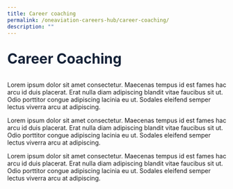 ```yaml
---
title: Career coaching
permalink: /oneaviation-careers-hub/career-coaching/
description: ""
---
```

<div>
	<p style="color: #152238; font-size: 2rem;font-weight :bold;">Career Coaching</p>
	<p style="font-size: normal;">Lorem ipsum dolor sit amet consectetur. Maecenas tempus id est fames hac arcu id duis placerat. Erat nulla diam adipiscing blandit vitae faucibus sit ut. Odio porttitor congue adipiscing lacinia eu ut. Sodales eleifend semper lectus viverra arcu at adipiscing.</p>
	<p style="font-size: normal;">Lorem ipsum dolor sit amet consectetur. Maecenas tempus id est fames hac arcu id duis placerat. Erat nulla diam adipiscing blandit vitae faucibus sit ut. Odio porttitor congue adipiscing lacinia eu ut. Sodales eleifend semper lectus viverra arcu at adipiscing.</p>
		<p style="font-size: normal;">Lorem ipsum dolor sit amet consectetur. Maecenas tempus id est fames hac arcu id duis placerat. Erat nulla diam adipiscing blandit vitae faucibus sit ut. Odio porttitor congue adipiscing lacinia eu ut. Sodales eleifend semper lectus viverra arcu at adipiscing.</p>

	
<style>#main-content .bp-section.bp-section-pagetitle, .bottom-navigation a {background-color: #153821 !important;}</style></div>